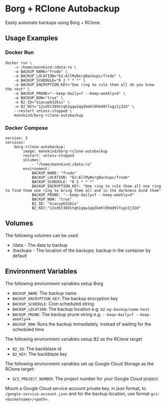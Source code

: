 # Borg + RClone Autobackup

Easily automate backups using Borg + RClone.

## Usage Examples

### Docker Run

```
docker run \
    -v /home/mannkind:/data:ro \
    -e BACKUP_NAME="frodo" \
    -e BACKUP_LOCATION="b2:AllMyBorgBackups/frodo" \
    -e BACKUP_SCHEDULE="0 2 * * *" \
    -e BACKUP_ENCRYPTION_KEY="One ring to rule them all oh you know the rest" \
    -e BACKUP_PRUNE="--keep-daily=7 --keep-weekly=4" \
    -e BACKUP_NOW="true" \
    -e B2_ID="kiacup6326is" \
    -e B2_KEY="12xd5t3891tqh1qqw1qq3kmhl9hbd9lfugz2j32d" \
    --restart unless-stopped \
    mannkind/borg-rclone-autobackup
```

### Docker Compose

```
version: 3
services:
    borg-rclone-autobackup:
        image: mannkind/borg-rclone-autobackup
        restart: unless-stopped
        volumes:
            - "/home/mannkind:/data:ro"
        environment:
            BACKUP_NAME: "frodo"
            BACKUP_LOCATION: "b2:AllMyBorgBackups/frodo"
            BACKUP_SCHEDULE: "0 2 * * *"
            BACKUP_ENCRYPTION_KEY: "One ring to rule them all one ring to find them one ring to bring them all and in the darkness bind them"
            BACKUP_PRUNE: "--keep-daily=7 --keep-weekly=4"
            BACKUP_NOW: "true"
            B2_ID: "kiacup6326is"
            B2_KEY:"12xd5t3891tqh1qqw1qq3kmhl9hbd9lfugz2j32d"
```

## Volumes

The following volumes can be used

  * /data - The data to backup
  * /backups - The location of the backups; backup in the container by default

## Environment Variables

The following environment variables setup Borg

  * `BACKUP_NAME`: The backup name
  * `BACKUP_ENCRYPTION_KEY`: The backup encryption key
  * `BACKUP_SCHEDULE`: Cron scheduled string
  * `BACKUP_LOCATION`: The backup location e.g. `b2:my-backup/some-host`
  * `BACKUP_PRUNE`: The backup prune string e.g. `--keep-daily=7 --keep-weekly=4`
  * `BACKUP_NOW`: Runs the backup immediately, instead of waiting for the scheduled time

The following environment variables setup B2 as the RClone target

  * `B2_ID`: The backblaze id
  * `B2_KEY`: The backblaze key

The following environment variables set up Google Cloud Storage as the RClone target:

  * `GCS_PROJECT_NUMBER`: The project number for your Google Cloud project.

Mount a Google Cloud service account private key, in json format, to `/google-service-account.json` and for the backup location, use format `gcs:<bucketname>/<path>`.